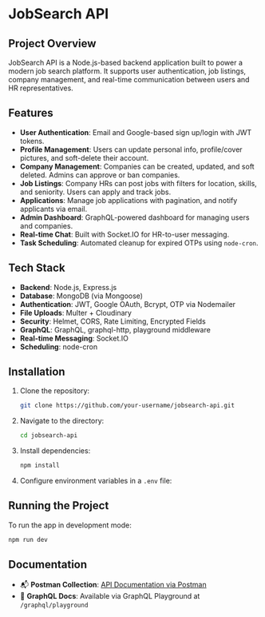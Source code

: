 # JobSearch API

## Project Overview
JobSearch API is a Node.js-based backend application built to power a modern job search platform. It supports user authentication, job listings, company management, and real-time communication between users and HR representatives.

## Features
- **User Authentication**: Email and Google-based sign up/login with JWT tokens.
- **Profile Management**: Users can update personal info, profile/cover pictures, and soft-delete their account.
- **Company Management**: Companies can be created, updated, and soft deleted. Admins can approve or ban companies.
- **Job Listings**: Company HRs can post jobs with filters for location, skills, and seniority. Users can apply and track jobs.
- **Applications**: Manage job applications with pagination, and notify applicants via email.
- **Admin Dashboard**: GraphQL-powered dashboard for managing users and companies.
- **Real-time Chat**: Built with Socket.IO for HR-to-user messaging.
- **Task Scheduling**: Automated cleanup for expired OTPs using `node-cron`.

## Tech Stack
- **Backend**: Node.js, Express.js
- **Database**: MongoDB (via Mongoose)
- **Authentication**: JWT, Google OAuth, Bcrypt, OTP via Nodemailer
- **File Uploads**: Multer + Cloudinary
- **Security**: Helmet, CORS, Rate Limiting, Encrypted Fields
- **GraphQL**: GraphQL, graphql-http, playground middleware
- **Real-time Messaging**: Socket.IO
- **Scheduling**: node-cron

## Installation
1. Clone the repository:
   ```bash
   git clone https://github.com/your-username/jobsearch-api.git
   ```
2. Navigate to the directory:
   ```bash
   cd jobsearch-api
   ```
3. Install dependencies:
   ```bash
   npm install
   ```
4. Configure environment variables in a `.env` file:

## Running the Project
To run the app in development mode:
```bash
npm run dev
```

## Documentation
- 📬 **Postman Collection**: [API Documentation via Postman](https://documenter.getpostman.com/view/32908076/2sB2cUAi6N)
- 🧠 **GraphQL Docs**: Available via GraphQL Playground at `/graphql/playground`
